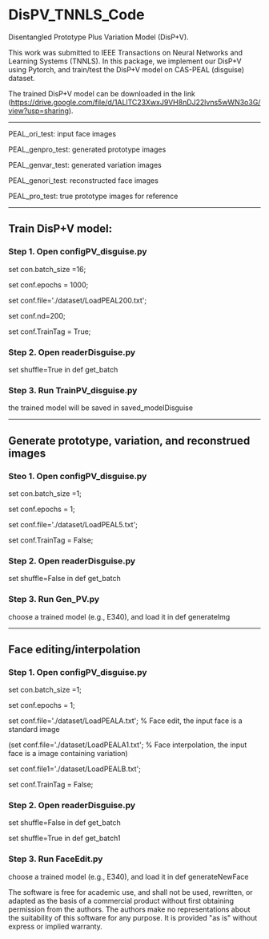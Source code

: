 # DisPV_TNNLS_Code

Disentangled Prototype Plus Variation Model (DisP+V).

This work was submitted to IEEE Transactions on Neural Networks and Learning Systems (TNNLS). In this package, we implement our DisP+V using Pytorch, and train/test the DisP+V model on CAS-PEAL (disguise) dataset.

The trained DisP+V model can be downloaded in the link (https://drive.google.com/file/d/1ALlTC23XwxJ9VH8nDJ22lvns5wWN3o3G/view?usp=sharing).


--------------------------------------------------------------------------------
PEAL_ori_test: input face images 

PEAL_genpro_test: generated prototype images 

PEAL_genvar_test: generated variation images 

PEAL_genori_test: reconstructed face images 

PEAL_pro_test: true prototype images for reference

------------------------------------------------------------------------
## Train DisP+V model:

### Step 1. Open configPV_disguise.py 

set con.batch_size =16;

set conf.epochs = 1000;

set conf.file='./dataset/LoadPEAL200.txt';

set conf.nd=200;

set conf.TrainTag = True;

### Step 2. Open readerDisguise.py

set shuffle=True in def get_batch

### Step 3. Run TrainPV_disguise.py

the trained model will be saved in saved_modelDisguise

--------------------------------------------------------------------------
## Generate prototype, variation, and reconstrued images

### Steo 1. Open configPV_disguise.py 

set con.batch_size =1;

set conf.epochs = 1;

set conf.file='./dataset/LoadPEAL5.txt';

set conf.TrainTag = False;

### Step 2. Open readerDisguise.py

set shuffle=False in def get_batch

### Step 3. Run Gen_PV.py

choose a trained model (e.g., E340), and load it in def generateImg

---------------------------------------------------------------------------
## Face editing/interpolation

### Step 1. Open configPV_disguise.py 

set con.batch_size =1;

set conf.epochs = 1;

set conf.file='./dataset/LoadPEALA.txt';    % Face edit, the input face is a standard image

(set conf.file='./dataset/LoadPEALA1.txt';   % Face interpolation, the input face is a image containing variation)

set conf.file1='./dataset/LoadPEALB.txt';

set conf.TrainTag = False;

### Step 2. Open readerDisguise.py

set shuffle=False in def get_batch

set shuffle=True in def get_batch1

### Step 3. Run FaceEdit.py

choose a trained model (e.g., E340), and load it in def generateNewFace





The software is free for academic use, and shall not be used, rewritten, or adapted as the basis of a commercial product without first obtaining permission from the authors. The authors make no representations about the suitability of this software for any purpose. It is provided "as is" without express or implied warranty.
